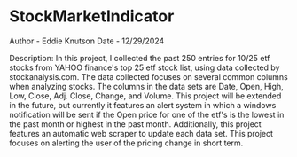 # StockMarketIndicator
Author - Eddie Knutson
Date - 12/29/2024

Description: In this project, I collected the past 250 entries for 10/25 etf stocks from YAHOO finance's top 25 etf stock list, using data collected by stockanalysis.com. The data collected focuses on several common columns when analyzing stocks. The columns in the data sets are Date, Open, High, Low, Close, Adj. Close, Change, and Volume. This project will be extended in the future, but currently it features an alert system in which a windows notification will be sent if the Open price for one of the etf's is the lowest in the past month or highest in the past month. Additionally, this project features an automatic web scraper to update each data set. This project focuses on alerting the user of the pricing change in short term.

